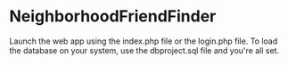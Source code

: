 # NeighborhoodFriendFinder

Launch the web app using the index.php file or the login.php file.
To load the database on your system, use the dbproject.sql file and you're all set.
